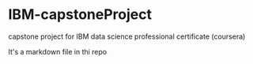 # IBM-capstoneProject
capstone project for IBM data science professional certificate (coursera)

It's a markdown file in thi repo
